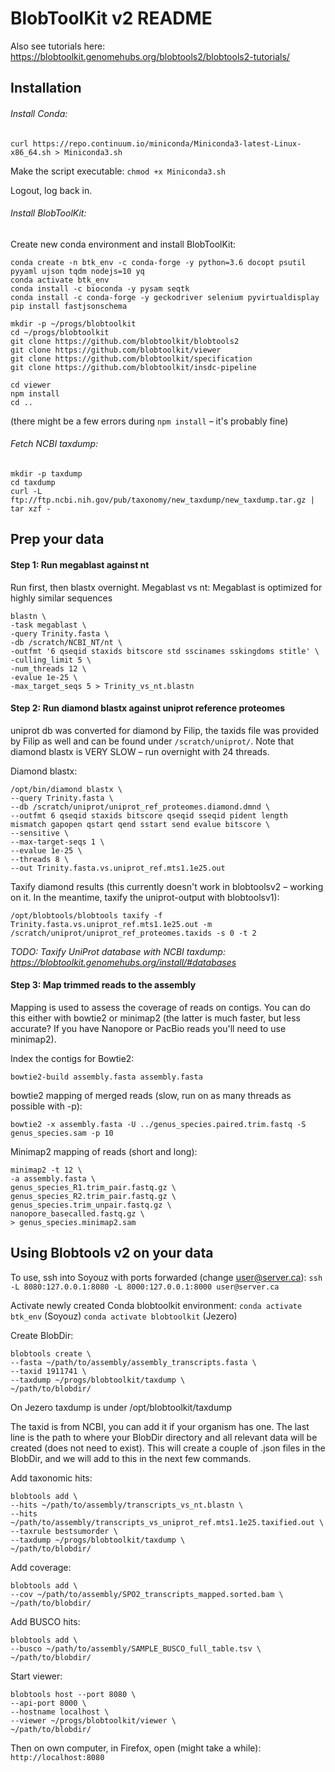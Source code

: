 # BlobToolKit v2 README


Also see tutorials here: https://blobtoolkit.genomehubs.org/blobtools2/blobtools2-tutorials/

## Installation
###### Install Conda:
`curl https://repo.continuum.io/miniconda/Miniconda3-latest-Linux-x86_64.sh > Miniconda3.sh`

Make the script executable:
`chmod +x Miniconda3.sh`

Logout, log back in.


###### Install BlobToolKit:
Create new conda environment and install BlobToolKit:

	conda create -n btk_env -c conda-forge -y python=3.6 docopt psutil pyyaml ujson tqdm nodejs=10 yq
	conda activate btk_env
	conda install -c bioconda -y pysam seqtk
	conda install -c conda-forge -y geckodriver selenium pyvirtualdisplay
	pip install fastjsonschema

	mkdir -p ~/progs/blobtoolkit
	cd ~/progs/blobtoolkit
	git clone https://github.com/blobtoolkit/blobtools2
	git clone https://github.com/blobtoolkit/viewer
	git clone https://github.com/blobtoolkit/specification
	git clone https://github.com/blobtoolkit/insdc-pipeline

	cd viewer
	npm install
	cd ..

(there might be a few errors during `npm install` – it's probably fine)


###### Fetch NCBI taxdump:
	mkdir -p taxdump
	cd taxdump
	curl -L ftp://ftp.ncbi.nih.gov/pub/taxonomy/new_taxdump/new_taxdump.tar.gz | tar xzf -

## Prep your data
#### Step 1: Run megablast against nt

Run first, then blastx overnight. Megablast vs nt: Megablast is optimized for highly similar sequences

	blastn \
	-task megablast \
	-query Trinity.fasta \
	-db /scratch/NCBI_NT/nt \
	-outfmt '6 qseqid staxids bitscore std sscinames sskingdoms stitle' \
	-culling_limit 5 \
	-num_threads 12 \
	-evalue 1e-25 \
	-max_target_seqs 5 > Trinity_vs_nt.blastn

#### Step 2: Run diamond blastx against uniprot reference proteomes
uniprot db was converted for diamond by Filip, the taxids file was provided by Filip as well and can be found under `/scratch/uniprot/`.
Note that diamond blastx is VERY SLOW – run overnight with 24 threads.

Diamond blastx:

	/opt/bin/diamond blastx \
	--query Trinity.fasta \
	--db /scratch/uniprot/uniprot_ref_proteomes.diamond.dmnd \
	--outfmt 6 qseqid staxids bitscore qseqid sseqid pident length mismatch gapopen qstart qend sstart send evalue bitscore \
	--sensitive \
	--max-target-seqs 1 \
	--evalue 1e-25 \
	--threads 8 \
	--out Trinity.fasta.vs.uniprot_ref.mts1.1e25.out

Taxify diamond results (this currently doesn't work in blobtoolsv2 – working on it. In the meantime, taxify the uniprot-output with blobtoolsv1):

	/opt/blobtools/blobtools taxify -f Trinity.fasta.vs.uniprot_ref.mts1.1e25.out -m /scratch/uniprot/uniprot_ref_proteomes.taxids -s 0 -t 2

*TODO: Taxify UniProt database with NCBI taxdump: https://blobtoolkit.genomehubs.org/install/#databases*

#### Step 3: Map trimmed reads to the assembly
Mapping is used to assess the coverage of reads on contigs. You can do this either with bowtie2 or minimap2 (the latter is much faster, but less accurate? If you have Nanopore or PacBio reads you'll need to use minimap2).

Index the contigs for Bowtie2:

	bowtie2-build assembly.fasta assembly.fasta

bowtie2 mapping of merged reads (slow, run on as many threads as possible with -p):

	bowtie2 -x assembly.fasta -U ../genus_species.paired.trim.fastq -S genus_species.sam -p 10


Minimap2 mapping of reads (short and long):

	minimap2 -t 12 \
	-a assembly.fasta \
	genus_species_R1.trim_pair.fastq.gz \
	genus_species_R2.trim_pair.fastq.gz \
	genus_species.trim_unpair.fastq.gz \
	nanopore_basecalled.fastq.gz \
	> genus_species.minimap2.sam


## Using Blobtools v2 on your data
To use, ssh into Soyouz with ports forwarded  (change user@server.ca):
`ssh -L 8080:127.0.0.1:8080 -L 8000:127.0.0.1:8000 user@server.ca`

Activate newly created Conda blobtoolkit environment:
`conda activate btk_env` (Soyouz)
`conda activate blobtoolkit` (Jezero)

Create BlobDir:

	blobtools create \
	--fasta ~/path/to/assembly/assembly_transcripts.fasta \
	--taxid 1911741 \
	--taxdump ~/progs/blobtoolkit/taxdump \
	~/path/to/blobdir/

On Jezero taxdump is under /opt/blobtoolkit/taxdump


The taxid is from NCBI, you can add it if your organism has one. The last line is the path to where your BlobDir directory and all relevant data will be created (does not need to exist). This will create a couple of .json files in the BlobDir, and we will add to this in the next few commands.


Add taxonomic hits:

	blobtools add \
	--hits ~/path/to/assembly/transcripts_vs_nt.blastn \
	--hits ~/path/to/assembly/transcripts_vs_uniprot_ref.mts1.1e25.taxified.out \
	--taxrule bestsumorder \
	--taxdump ~/progs/blobtoolkit/taxdump \
	~/path/to/blobdir/


Add coverage:

	blobtools add \
	--cov ~/path/to/assembly/SPO2_transcripts_mapped.sorted.bam \
	~/path/to/blobdir/


Add BUSCO hits:

	blobtools add \
	--busco ~/path/to/assembly/SAMPLE_BUSCO_full_table.tsv \
	~/path/to/blobdir/


Start viewer:

	blobtools host --port 8080 \
	--api-port 8000 \
	--hostname localhost \
	--viewer ~/progs/blobtoolkit/viewer \
	~/path/to/blobdir/


Then on own computer, in Firefox, open (might take a while):
`http://localhost:8080`
